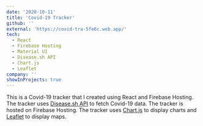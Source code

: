 ```yaml
---
date: '2020-10-11'
title: 'Covid-19 Tracker'
github: ''
external: 'https://covid-tra-5fe6c.web.app/'
tech:
  - React
  - Firebase Hosting
  - Material UI
  - Disease.sh API
  - Chart.js
  - Leaflet
company: ''
showInProjects: true
---
```


This is a Covid-19 tracker that I created using React and Firebase Hosting. The tracker uses [Disease.sh API](https://disease.sh) to fetch Covid-19 data. The tracker is hosted on Firebase Hosting. The tracker uses [Chart.js](https://www.chartjs.org) to display charts and [Leaflet](https://leafletjs.com) to display maps.